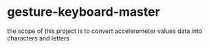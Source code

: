 # gesture-keyboard-master
the scope of this project is to convert accelerometer values data into characters and letters
